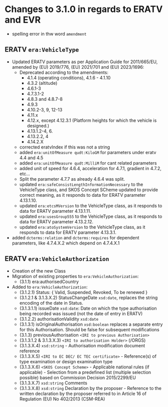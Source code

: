 # Changes to 3.1.0 in regards to ERATV and EVR

- spelling error in thw word `amendment`

## ERATV `era:VehicleType`

- Updated ERATV parameters as per Application Guide for 2011/665/EU, amended by (EU) 2019/776, (EU) 2021/701 and (EU) 2023/1696:
  - Deprecated according to the amendments:
    - 4.1.4 (operating conditions), 4.1.6 - 4.1.10
    - 4.3.2 (altitude)
    - 4.6.1-3
    - 4.7.3.1-2
    - 4.8.3 and 4.8.7-8
    - 4.9.3
    - 4.10.2-3, 9, 12-13
    - 4.11.x
    - 4.12.x, except 4.12.3.1 (Platform heights for which the vehicle is designed.)
    - 4.13.1.2-4, 6.
    - 4.13.2.2, 4
    - 4.14.2.X
  - corrected eratvIndex if this was not a string
  - added `era:unitOfMeasure qudt:KiloGM` for parameters under eratv 4.4 and 4.5
  - added `era:unitOfMeasure qudt:MilliM` for cant related parameters
  - added unit of speed for 4.6.4, acceleration for 4.7.1, gradient in 4.7.2, etc...
  - Split the parameter 4.7.7 as already 4.6.4 was split.
  - updated `era:safeConsistLengthInformationNecessary` to the VehicleType class, and SKOS Concept SCheme updated to provide correct meaning, as it responds to data for ERATV parameter 4.13.1.10.
  - updated `era:etcsMVersion` to the VehicleType class, as it responds to data for ERATV parameter 4.13.1.11.
  - updated `era:usesGroup555` to the VehicleType class, as it responds to data for ERATV parameter 4.13.2.12.
  - updated `era:atoSystemVersion` to the VehicleType class, as it responds to data for ERATV parameter 4.13.3.1.
- added `dcterms:relation` and `dcterms:requires` for dependent parameters, like 4.7.4.X.2 which depend on 4.7.4.X.1
  
## ERATV `era:VehicleAuthorization`

- Creation of the new Class
- Migration of existing properties to `era:VehicleAuthorization`:
  - (3.1.1) era:authorisedCountry
- Added to `era:VehicleAuthorization`:
  - (3.1.2.1) Status: { Valid, Suspended, Revoked, To be renewed }
  - (3.1.2.1 & 3.1.3.X.2) StatusChangeDate `xsd:date`, replaces the string encoding of the date in Status.
  - (3.1.3.1.1) issueDate `xsd:date`: Date on which the type authorisation being recorded was issued (not the date of entry in ERATV)
  - (3.1.2.2) authorisationValidity `xsd:date`
  - (3.1.3.1) isOriginalAuthorisation `xsd:boolean` replaces a separate entry for this Authorisation. Should be false for subsequent modifications
  - (3.1.3) previousAuthorisation `<IRI to previous Authorisation>`
  - (3.1.3.1.2 & 3.1.3.X.3) `<IRI to authorisation Holder>` (/ORGS)
  - (3.1.3.X.4) `xsd:string` - Authorisation modification document reference
  - (3.1.3.X.5) `<IRI to EC DEC/ EC TEC certificate>` - Reference(s) of type examination or design examination type
  - (3.1.3.X.6) `<SKOS Concept Scheme>` - Applicable national rules (if applicable) - Selection from a predefined list (multiple selection possible) based on Commission Decision 2015/2299/EU
  - (3.1.3.X.7) `xsd:string` Comments
  - (3.1.3.X.8) `xsd:string` Declaration by the proposer - Reference to the written declaration by the proposer referred to in Article 16 of Regulation (EU) No 402/2013 (CSM-REA)
